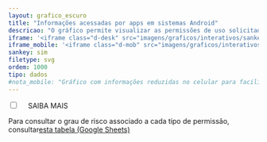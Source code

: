 ```yaml
---
layout: grafico_escuro
title: "Informações acessadas por apps em sistemas Android"
descricao: "O gráfico permite visualizar as permissões de uso solicitadas pelos aplicativos mapeados."
iframe: '<iframe class="d-desk" src="imagens/graficos/interativos/sankey_android/index.html" onload="loadIframe()" scrolling="no" width="100%" height="1450px" frameborder="no" seamless allowfullscreen style="max-width:100%;margin:0 auto"> </iframe>'
iframe_mobile: '<iframe class="d-mob" src="imagens/graficos/interativos/sankey_android_mobile/index.html" onload="loadIframe()" scrolling="no" width="90%" height="3550px" frameborder="no" seamless allowfullscreen style="max-width:100%;margin:0 auto"> </iframe>'
sankey: sim
filetype: svg
ordem: 1000
tipo: dados
#nota_mobile: "Gráfico com informações reduzidas no celular para facilitar visualização"
---
```


<div class="accordion">
    <div class="option">
      <input type="checkbox" id="toggle{{page.ordem}}" class="toggle" />
      <label class="titleaco" for="toggle{{page.ordem}}">SAIBA MAIS&nbsp;
      </label>
      <div class="contentaco">
        <p>Para consultar o grau de risco associado a cada tipo de permissão, consultar<a href="https://docs.google.com/spreadsheets/d/1GXqRZFBWWTMqJF9x1exhJT0VJQVkBeJAENW2oStNrzM/edit?usp=sharing" target="_blank">esta tabela (Google Sheets)</a> </p>
      </div>
    </div>
  </div>
